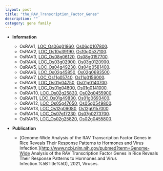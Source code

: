 ```yaml
---
layout: post
title: "the_RAV_Transcription_Factor_Genes"
description: ""
category: gene family
---
```


* **Information**  
    + OsRAV1, [LOC_Os06g01860](http://rice.uga.edu/cgi-bin/ORF_infopage.cgi?orf=LOC_Os06g01860), [Os06g0107800](https://rapdb.dna.affrc.go.jp/locus/?name=Os06g0107800).
    + OsRAV2, [LOC_Os10g39190](http://rice.uga.edu/cgi-bin/ORF_infopage.cgi?orf=LOC_Os10g39190), [Os10g0537100](https://rapdb.dna.affrc.go.jp/locus/?name=Os10g0537100).
    + OsRAV3, [LOC_Os08g06120](http://rice.uga.edu/cgi-bin/ORF_infopage.cgi?orf=LOC_Os08g06120), [Os08g0157700](https://rapdb.dna.affrc.go.jp/locus/?name=Os08g0157700).
    + OsRAV4, [LOC_Os03g02900](http://rice.uga.edu/cgi-bin/ORF_infopage.cgi?orf=LOC_Os03g02900), [Os03g0120900](https://rapdb.dna.affrc.go.jp/locus/?name=Os03g0120900).
    + OsRAV5, [LOC_Os04g49230](http://rice.uga.edu/cgi-bin/ORF_infopage.cgi?orf=LOC_Os04g49230), [Os04g0581400](https://rapdb.dna.affrc.go.jp/locus/?name=Os04g0581400).
    + OsRAV6, [LOC_Os02g45850](http://rice.uga.edu/cgi-bin/ORF_infopage.cgi?orf=LOC_Os02g45850), [Os02g0683500](https://rapdb.dna.affrc.go.jp/locus/?name=Os02g0683500).
    + OsRAV7, [LOC_Os11g05740](http://rice.uga.edu/cgi-bin/ORF_infopage.cgi?orf=LOC_Os11g05740), [Os11g0156000](https://rapdb.dna.affrc.go.jp/locus/?name=Os11g0156000).
    + OsRAV8, [LOC_Os01g04750](http://rice.uga.edu/cgi-bin/ORF_infopage.cgi?orf=LOC_Os01g04750), [Os01g0140700](https://rapdb.dna.affrc.go.jp/locus/?name=Os01g0140700).
    + OsRAV9, [LOC_Os01g04800](http://rice.uga.edu/cgi-bin/ORF_infopage.cgi?orf=LOC_Os01g04800), [Os01g0141000](https://rapdb.dna.affrc.go.jp/locus/?name=Os01g0141000).
    + OsRAV10, [LOC_Os02g25830](http://rice.uga.edu/cgi-bin/ORF_infopage.cgi?orf=LOC_Os02g25830), [Os02g0455900](https://rapdb.dna.affrc.go.jp/locus/?name=Os02g0455900).
    + OsRAV11, [LOC_Os01g49830](http://rice.uga.edu/cgi-bin/ORF_infopage.cgi?orf=LOC_Os01g49830), [Os01g0693400](https://rapdb.dna.affrc.go.jp/locus/?name=Os01g0693400).
    + OsRAV12, [LOC_Os05g47650](http://rice.uga.edu/cgi-bin/ORF_infopage.cgi?orf=LOC_Os05g47650), [Os05g0549800](https://rapdb.dna.affrc.go.jp/locus/?name=Os05g0549800).
    + OsRAV13, [LOC_Os12g06080](http://rice.uga.edu/cgi-bin/ORF_infopage.cgi?orf=LOC_Os12g06080), [Os12g0157000](https://rapdb.dna.affrc.go.jp/locus/?name=Os12g0157000).
    + OsRAV14, [LOC_Os07g17230](http://rice.uga.edu/cgi-bin/ORF_infopage.cgi?orf=LOC_Os07g17230), [Os07g0273700](https://rapdb.dna.affrc.go.jp/locus/?name=Os07g0273700).
    + OsRAV15, [LOC_Os02g25820](http://rice.uga.edu/cgi-bin/ORF_infopage.cgi?orf=LOC_Os02g25820), [Os02g0455800](https://rapdb.dna.affrc.go.jp/locus/?name=Os02g0455800).

* **Publication**  
    + [Genome-Wide Analysis of the RAV Transcription Factor Genes in Rice Reveals Their Response Patterns to Hormones and Virus Infection.](http://www.ncbi.nlm.nih.gov/pubmed?term=Genome-Wide Analysis of the RAV Transcription Factor Genes in Rice Reveals Their Response Patterns to Hormones and Virus Infection.%5BTitle%5D), 2021, Viruses.


